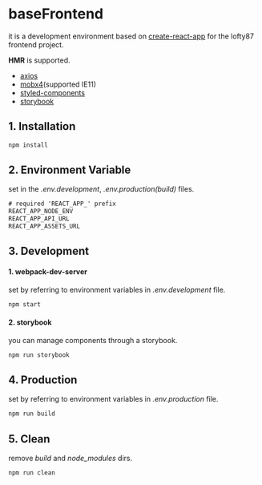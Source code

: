 # baseFrontend

it is a development environment based on [create-react-app](https://create-react-app.dev/) for the lofty87 frontend project.

**HMR** is supported.

* [axios](https://github.com/axios/axios)
* [mobx4](https://mobx.js.org/README.html)(supported IE11)
* [styled-components](https://styled-components.com/)
* [storybook](https://storybook.js.org/)

## 1. Installation

```bash
npm install
```

## 2. Environment Variable

set in the *.env.development*, *.env.production(build)* files.

```txt
# required 'REACT_APP_' prefix
REACT_APP_NODE_ENV
REACT_APP_API_URL
REACT_APP_ASSETS_URL
```

## 3. Development

#### 1. webpack-dev-server
set by referring to environment variables in *.env.development* file.

```bash
npm start
```

#### 2. storybook

you can manage components through a storybook.

```bash
npm run storybook
```

## 4. Production

set by referring to environment variables in *.env.production* file.

```bash
npm run build
```

## 5. Clean

remove *build* and *node_modules* dirs.

```bash
npm run clean
```